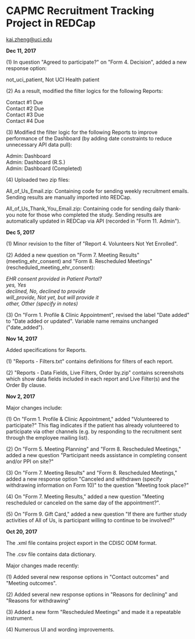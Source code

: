 # CAPMC Recruitment Tracking Project in REDCap

kai.zheng@uci.edu

<B>Dec 11, 2017</B>

(1) In question "Agreed to participate?" on "Form 4. Decision", added a new response option:

not_uci_patient, Not UCI Health patient

(2) As a result, modified the filter logics for the following Reports:

Contact #1 Due<BR>
Contact #2 Due<BR>
Contact #3 Due<BR>
Contact #4 Due

(3) Modified the filter logic for the following Reports to improve performance of the Dashboard (by adding date constraints to reduce unnecessary API data pull):

Admin: Dashboard<BR>
Admin: Dashboard (R.S.)<BR>
Admin: Dashboard (Completed)<BR>

(4) Uploaded two zip files:

All_of_Us_Email.zip: Containing code for sending weekly recruitment emails. Sending results are manually imported into REDCap.

All_of_Us_Thank_You_Email.zip: Containing code for sending daily thank-you note for those who completed the study. Sending results are automatically updated in REDCap via API (recorded in "Form 11. Admin").

<B>Dec 5, 2017</B>

(1) Minor revision to the filter of "Report 4. Volunteers Not Yet Enrolled".

(2) Added a new question on "Form 7. Meeting Results" (meeting_ehr_consent) and "Form 8. Rescheduled Meetings" (rescheduled_meeting_ehr_consent):

<I>EHR consent provided in Patient Portal?<BR>
yes, Yes<BR>
declined, No, declined to provide<BR>
will_provide, Not yet, but will provide it<BR>
other, Other (specify in notes)</I>

(3) On "Form 1. Profile & Clinic Appointment", revised the label "Date added" to "Date added or updated". Variable name remains unchanged ("date_added").

<B>Nov 14, 2017</B>

Added specifications for Reports.

(1) "Reports - Filters.txt" contains definitions for filters of each report.

(2) "Reports - Data Fields, Live Filters, Order by.zip" contains screenshots which show data fields included in each report and Live Filter(s) and the Order By clause. 

<B>Nov 2, 2017</B>

Major changes include:

(1) On "Form 1. Profile & Clinic Appointment," added "Volunteered to participate?" This flag indicates if the patient has already volunteered to participate via other channels (e.g. by responding to the recruitment sent through the employee mailing list).

(2) On "Form 5. Meeting Planning" and "Form 8. Rescheduled Meetings," added a new question "Participant needs assistance in completing consent and/or PPI on site?"

(3) On "Form 7. Meeting Results" and "Form 8. Rescheduled Meetings," added a new response option "Canceled and withdrawn (specify withdrawing information on Form 10)" to the question "Meeting took place?"

(4) On "Form 7. Meeting Results," added a new question "Meeting rescheduled or canceled on the same day of the appointment?".

(5) On "Form 9. Gift Card," added a new question "If there are further study activities of All of Us, is participant willing to continue to be involved?"

<B>Oct 20, 2017</B>

The .xml file contains project export in the CDISC ODM format. 

The .csv file contains data dictionary.

Major changes made recently:

(1) Added several new response options in "Contact outcomes" and "Meeting outcomes".

(2) Added several new response options in "Reasons for declining" and "Reasons for withdrawing"

(3) Added a new form "Rescheduled Meetings" and made it a repeatable instrument.

(4) Numerous UI and wording improvements.
